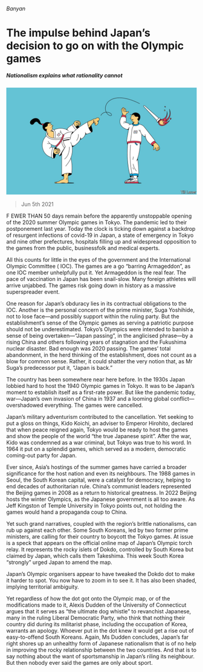 ###### Banyan

# The impulse behind Japan’s decision to go on with the Olympic games 

##### Nationalism explains what rationality cannot 

![image](images/20210605_ASD001_0.jpg) 

> Jun 5th 2021 

F EWER THAN 50 days remain before the apparently unstoppable opening of the 2020 summer Olympic games in Tokyo. The pandemic led to their postponement last year. Today the clock is ticking down against a backdrop of resurgent infections of covid-19 in Japan, a state of emergency in Tokyo and nine other prefectures, hospitals filling up and widespread opposition to the games from the public, businessfolk and medical experts.

All this counts for little in the eyes of the government and the International Olympic Committee ( IOC). The games are a go “barring Armageddon”, as one IOC member unhelpfully put it. Yet Armageddon is the real fear. The pace of vaccination in Japan has been snail-slow. Many foreign athletes will arrive unjabbed. The games risk going down in history as a massive superspreader event.


One reason for Japan’s obduracy lies in its contractual obligations to the IOC. Another is the personal concern of the prime minister, Suga Yoshihide, not to lose face—and possibly support within the ruling party. But the establishment’s sense of the Olympic games as serving a patriotic purpose should not be underestimated. Tokyo’s Olympics were intended to banish a sense of being overtaken—“Japan passing”, in the anglicised phrase—by a rising China and others following years of stagnation and the Fukushima nuclear disaster. Bad enough was 2020 passing. The games’ total abandonment, in the herd thinking of the establishment, does not count as a blow for common sense. Rather, it could shatter the very notion that, as Mr Suga’s predecessor put it, “Japan is back.”

The country has been somewhere near here before. In the 1930s Japan lobbied hard to host the 1940 Olympic games in Tokyo. It was to be Japan’s moment to establish itself as a first-rate power. But like the pandemic today, war—Japan’s own invasion of China in 1937 and a looming global conflict—overshadowed everything. The games were cancelled.

Japan’s military adventurism contributed to the cancellation. Yet seeking to put a gloss on things, Kido Koichi, an adviser to Emperor Hirohito, declared that when peace reigned again, Tokyo would be ready to host the games and show the people of the world “the true Japanese spirit”. After the war, Kido was condemned as a war criminal, but Tokyo was true to his word. In 1964 it put on a splendid games, which served as a modern, democratic coming-out party for Japan.

Ever since, Asia’s hostings of the summer games have carried a broader significance for the host nation and even its neighbours. The 1988 games in Seoul, the South Korean capital, were a catalyst for democracy, helping to end decades of authoritarian rule. China’s communist leaders represented the Beijing games in 2008 as a return to historical greatness. In 2022 Beijing hosts the winter Olympics, as the Japanese government is all too aware. As Jeff Kingston of Temple University in Tokyo points out, not holding the games would hand a propaganda coup to China.

Yet such grand narratives, coupled with the region’s brittle nationalisms, can rub up against each other. Some South Koreans, led by two former prime ministers, are calling for their country to boycott the Tokyo games. At issue is a speck that appears on the official online map of Japan’s Olympic torch relay. It represents the rocky islets of Dokdo, controlled by South Korea but claimed by Japan, which calls them Takeshima. This week South Korea “strongly” urged Japan to amend the map.

Japan’s Olympic organisers appear to have tweaked the Dokdo dot to make it harder to spot. You now have to zoom in to see it. It has also been shaded, implying territorial ambiguity.

Yet regardless of how the dot got onto the Olympic map, or of the modifications made to it, Alexis Dudden of the University of Connecticut argues that it serves as “the ultimate dog whistle” to revanchist Japanese, many in the ruling Liberal Democratic Party, who think that nothing their country did during its militarist phase, including the occupation of Korea, warrants an apology. Whoever put in the dot knew it would get a rise out of easy-to-offend South Koreans. Again, Ms Dudden concludes, Japan’s far right shores up an unhealthy form of Japanese nationalism that is of no help in improving the rocky relationship between the two countries. And that is to say nothing about the want of sportsmanship in Japan’s riling its neighbour. But then nobody ever said the games are only about sport.

